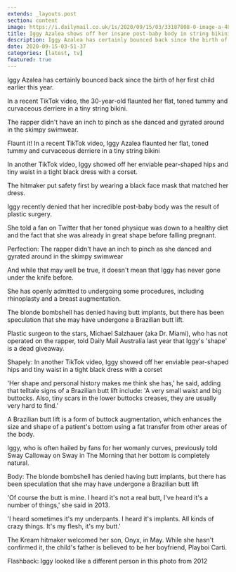 ```yaml
---
extends: _layouts.post
section: content
image: https://i.dailymail.co.uk/1s/2020/09/15/03/33187808-0-image-a-48_1600137859478.jpg 
title: Iggy Azalea shows off her insane post-baby body in string bikini 
description: Iggy Azalea has certainly bounced back since the birth of her first child earlier this year.  
date: 2020-09-15-03-51-37 
categories: [latest, tv] 
featured: true 
--- 
```

Iggy Azalea has certainly bounced back since the birth of her first child earlier this year. 

In a recent TikTok video, the 30-year-old flaunted her flat, toned tummy and curvaceous derriere in a tiny string bikini.

The rapper didn't have an inch to pinch as she danced and gyrated around in the skimpy swimwear.

Flaunt it! In a recent TikTok video, Iggy Azalea flaunted her flat, toned tummy and curvaceous derriere in a tiny string bikini

In another TikTok video, Iggy showed off her enviable pear-shaped hips and tiny waist in a tight black dress with a corset.

The hitmaker put safety first by wearing a black face mask that matched her dress.

Iggy recently denied that her incredible post-baby body was the result of plastic surgery.

She told a fan on Twitter that her toned physique was down to a healthy diet and the fact that she was already in great shape before falling pregnant.

Perfection: The rapper didn't have an inch to pinch as she danced and gyrated around in the skimpy swimwear

And while that may well be true, it doesn't mean that Iggy has never gone under the knife before.

She has openly admitted to undergoing some procedures, including rhinoplasty and a breast augmentation.

The blonde bombshell has denied having butt implants, but there has been speculation that she may have undergone a Brazilian butt lift.

Plastic surgeon to the stars, Michael Salzhauer (aka Dr. Miami), who has not operated on the rapper, told Daily Mail Australia last year that Iggy's 'shape' is a dead giveaway. 

Shapely: In another TikTok video, Iggy showed off her enviable pear-shaped hips and tiny waist in a tight black dress with a corset

'Her shape and personal history makes me think she has,' he said, adding that telltale signs of a Brazilian butt lift include: 'A very small waist and big buttocks. Also, tiny scars in the lower buttocks creases, they are usually very hard to find.' 

A Brazilian butt lift is a form of buttock augmentation, which enhances the size and shape of a patient's bottom using a fat transfer from other areas of the body.

Iggy, who is often hailed by fans for her womanly curves, previously told Sway Calloway on Sway in The Morning that her bottom is completely natural.

Body: The blonde bombshell has denied having butt implants, but there has been speculation that she may have undergone a Brazilian butt lift

'Of course the butt is mine. I heard it's not a real butt, I've heard it's a number of things,' she said in 2013.

'I heard sometimes it's my underpants. I heard it's implants. All kinds of crazy things. It's my flesh, it's my butt.'

The Kream hitmaker welcomed her son, Onyx, in May. While she hasn't confirmed it, the child's father is believed to be her boyfriend, Playboi Carti.

Flashback: Iggy looked like a different person in this photo from 2012

